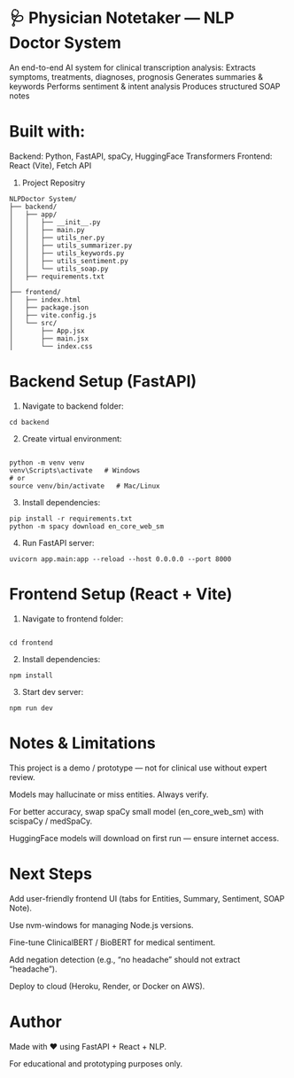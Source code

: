 # 🩺 Physician Notetaker — NLP Doctor System 

An end-to-end AI system for clinical transcription analysis:
Extracts symptoms, treatments, diagnoses, prognosis
Generates summaries & keywords
Performs sentiment & intent analysis
Produces structured SOAP notes

# Built with:

Backend: Python, FastAPI, spaCy, HuggingFace Transformers
Frontend: React (Vite), Fetch API


1. Project Repositry
```
NLPDoctor System/
├── backend/
│   ├── app/
│   │   ├── __init__.py
│   │   ├── main.py
│   │   ├── utils_ner.py
│   │   ├── utils_summarizer.py
│   │   ├── utils_keywords.py
│   │   ├── utils_sentiment.py
│   │   └── utils_soap.py
│   ├── requirements.txt
│   
├── frontend/
│   ├── index.html
│   ├── package.json
│   ├── vite.config.js
│   └── src/
│       ├── App.jsx
│       ├── main.jsx
│       └── index.css
```

# Backend Setup (FastAPI)

1. Navigate to backend folder:
```
cd backend
```

2. Create virtual environment:
```

python -m venv venv
venv\Scripts\activate   # Windows
# or
source venv/bin/activate   # Mac/Linux
```

3. Install dependencies:
```
pip install -r requirements.txt
python -m spacy download en_core_web_sm
```

4. Run FastAPI server:
```
uvicorn app.main:app --reload --host 0.0.0.0 --port 8000
```


# Frontend Setup (React + Vite)

1. Navigate to frontend folder:
```

cd frontend
```

2. Install dependencies:
```
npm install

```
3. Start dev server:
```
npm run dev
```

# Notes & Limitations

This project is a demo / prototype — not for clinical use without expert review.

Models may hallucinate or miss entities. Always verify.

For better accuracy, swap spaCy small model (en_core_web_sm) with scispaCy / medSpaCy.

HuggingFace models will download on first run — ensure internet access.

# Next Steps

Add user-friendly frontend UI (tabs for Entities, Summary, Sentiment, SOAP Note).

Use nvm-windows for managing Node.js versions.

Fine-tune ClinicalBERT / BioBERT for medical sentiment.

Add negation detection (e.g., “no headache” should not extract “headache”).

Deploy to cloud (Heroku, Render, or Docker on AWS).

# Author

Made with ❤️ using FastAPI + React + NLP.

For educational and prototyping purposes only.
